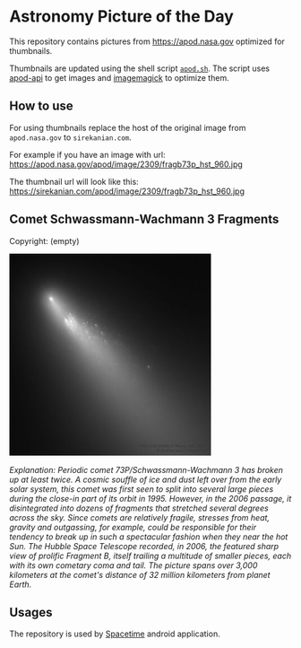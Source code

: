 # Astronomy Picture of the Day

This repository contains pictures from https://apod.nasa.gov optimized for thumbnails.

Thumbnails are updated using the shell script [`apod.sh`](apod.sh). The script
uses [apod-api](https://github.com/nasa/apod-api) to get images and [imagemagick](https://imagemagick.org) to
optimize them.

## How to use

For using thumbnails replace the host of the original image from `apod.nasa.gov` to `sirekanian.com`.

For example if you have an image with url:<br>
https://apod.nasa.gov/apod/image/2309/fragb73p_hst_960.jpg

The thumbnail url will look like this:<br>
https://sirekanian.com/apod/image/2309/fragb73p_hst_960.jpg

## Comet Schwassmann-Wachmann 3 Fragments

Copyright: (empty)

[![the picture of the day][1]][2]

_Explanation: Periodic comet 73P/Schwassmann-Wachmann 3 has broken up at least twice. A cosmic souffle of ice and dust left over from the early solar system, this comet was first seen to split into several large pieces during the close-in part of its orbit in 1995.  However, in the 2006 passage, it disintegrated into dozens of fragments that stretched several degrees across the sky. Since comets are relatively fragile, stresses from heat, gravity and outgassing, for example, could be responsible for their tendency to break up in such a spectacular fashion when they near the hot Sun. The Hubble Space Telescope recorded, in 2006, the featured sharp view of prolific Fragment B, itself trailing a multitude of smaller pieces, each with its own cometary coma and tail. The picture spans over 3,000 kilometers at the comet's distance of 32 million kilometers from planet Earth._

## Usages

The repository is used by [Spacetime][3] android application.

[1]: image/2309/fragb73p_hst_960.jpg

[2]: https://apod.nasa.gov/apod/image/2309/fragb73p_hst_960.jpg

[3]: https://github.com/sirekanian/spacetime
